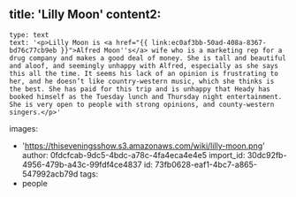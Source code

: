 title: 'Lilly Moon'
content2:
  -
    type: text
    text: '<p>Lilly Moon is <a href="{{ link:ec0af3bb-50ad-408a-8367-bd76c77cb9eb }}">Alfred Moon''s</a> wife who is a marketing rep for a drug company and makes a good deal of money. She is tall and beautiful and aloof, and seemingly unhappy with Alfred, especially as she says this all the time. It seems his lack of an opinion is frustrating to her, and he doesn’t like country-western music, which she thinks is the best. She has paid for this trip and is unhappy that Heady has booked himself as the Tuesday lunch and Thursday night entertainment. She is very open to people with strong opinions, and county-western singers.</p>'
images:
  - 'https://thiseveningsshow.s3.amazonaws.com/wiki/lilly-moon.png'
author: 0fdcfcab-9dc5-4bdc-a78c-4fa4eca4e4e5
import_id: 30dc92fb-4956-479b-a43c-99fdf4ce4837
id: 73fb0628-eaf1-4bc7-a865-547992acb79d
tags:
  - people

